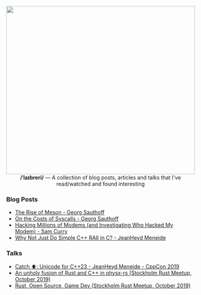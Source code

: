 <p align="center">
  <img src="https://github.com/oberrich/library/assets/6305520/b893e506-59f1-4f88-a2fb-3f861606024a" width="100%" height="450px">
  <b>/ˈlaɪbreri/</b>
  — A collection of blog posts, articles and talks that I've read/watched and found interesting
</p>


### Blog Posts
- [The Rise of Meson - Georg Sauthoff](https://gms.tf/the-rise-of-meson.html)
- [On the Costs of Syscalls - Georg Sauthoff](https://gms.tf/on-the-costs-of-syscalls.html)
- [Hacking Millions of Modems (and Investigating Who Hacked My Modem) - Sam Curry](https://samcurry.net/hacking-millions-of-modems)
- [Why Not Just Do Simple C++ RAII in C? - JeanHeyd Meneide](https://thephd.dev/just-put-raii-in-c-bro-please-bro-just-one-more-destructor-bro-cmon-im-good-for-it)

### Talks

- [Catch ⬆️: Unicode for C++23 - JeanHeyd Meneide - CppCon 2019](https://www.youtube.com/watch?v=BdUipluIf1E)
- [An unholy fusion of Rust and C++ in physx-rs (Stockholm Rust Meetup, October 2019)](https://www.youtube.com/watch?v=RxtXGeDHu0w)
- [Rust, Open Source, Game Dev (Stockholm Rust Meetup, October 2019)](https://www.youtube.com/watch?v=lpOg2nl3kr0)
